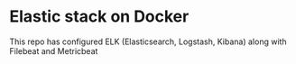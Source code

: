 ﻿# Elastic stack on Docker

 This repo has configured ELK (Elasticsearch, Logstash, Kibana)
 along with Filebeat and Metricbeat
